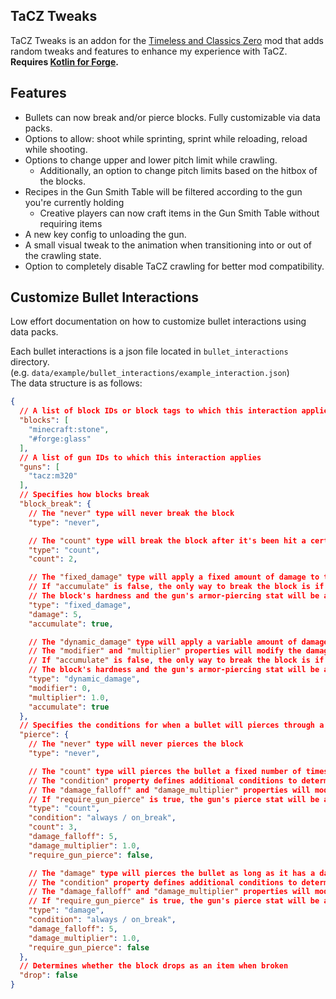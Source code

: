 ## TaCZ Tweaks
TaCZ Tweaks is an addon for the [Timeless and Classics Zero](https://modrinth.com/mod/timeless-and-classics-zero) mod that adds random tweaks and features to enhance my experience with TaCZ.  
**Requires [Kotlin for Forge](https://modrinth.com/mod/kotlin-for-forge).**

## Features
- Bullets can now break and/or pierce blocks. Fully customizable via data packs.
- Options to allow: shoot while sprinting, sprint while reloading, reload while shooting.
- Options to change upper and lower pitch limit while crawling.
  - Additionally, an option to change pitch limits based on the hitbox of the blocks.
- Recipes in the Gun Smith Table will be filtered according to the gun you're currently holding  
  - Creative players can now craft items in the Gun Smith Table without requiring items
- A new key config to unloading the gun.
- A small visual tweak to the animation when transitioning into or out of the crawling state.
- Option to completely disable TaCZ crawling for better mod compatibility.
  
## Customize Bullet Interactions
Low effort documentation on how to customize bullet interactions using data packs.

Each bullet interactions is a json file located in `bullet_interactions` directory.  
(e.g. `data/example/bullet_interactions/example_interaction.json`)  
The data structure is as follows:
```json
{
  // A list of block IDs or block tags to which this interaction applies
  "blocks": [
    "minecraft:stone",
    "#forge:glass"
  ],
  // A list of gun IDs to which this interaction applies
  "guns": [
    "tacz:m320"
  ],
  // Specifies how blocks break
  "block_break": {
    // The "never" type will never break the block
    "type": "never",

    // The "count" type will break the block after it's been hit a certain number of times
    "type": "count",
    "count": 2,

    // The "fixed_damage" type will apply a fixed amount of damage to the block
    // If "accumulate" is false, the only way to break the block is if the bullet can one-shot it
    // The block's hardness and the gun's armor-piercing stat will be applied
    "type": "fixed_damage",
    "damage": 5,
    "accumulate": true,

    // The "dynamic_damage" type will apply a variable amount of damage to the block, based on the bullet's damage
    // The "modifier" and "multiplier" properties will modify the damage against the block by a certain amount
    // If "accumulate" is false, the only way to break the block is if the bullet can one-shot it
    // The block's hardness and the gun's armor-piercing stat will be applied
    "type": "dynamic_damage",
    "modifier": 0,
    "multiplier": 1.0,
    "accumulate": true
  },
  // Specifies the conditions for when a bullet will pierces through a block
  "pierce": {
    // The "never" type will never pierces the block
    "type": "never",

    // The "count" type will pierces the bullet a fixed number of times
    // The "condition" property defines additional conditions to determine whether to pierce the block
    // The "damage_falloff" and "damage_multiplier" properties will modify the bullet's damage by a certain amount
    // If "require_gun_pierce" is true, the gun's pierce stat will be applied
    "type": "count",
    "condition": "always / on_break",
    "count": 3,
    "damage_falloff": 5,
    "damage_multiplier": 1.0,
    "require_gun_pierce": false,

    // The "damage" type will pierces the bullet as long as it has a damage of more than zero
    // The "condition" property defines additional conditions to determine whether to pierce the block
    // The "damage_falloff" and "damage_multiplier" properties will modify the bullet's damage by a certain amount
    // If "require_gun_pierce" is true, the gun's pierce stat will be applied
    "type": "damage",
    "condition": "always / on_break",
    "damage_falloff": 5,
    "damage_multiplier": 1.0,
    "require_gun_pierce": false
  },
  // Determines whether the block drops as an item when broken
  "drop": false
}
```